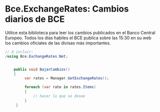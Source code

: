 # Bce.ExchangeRates: Cambios diarios de BCE

Utilice esta biblioteca para leer los cambios publicados en el Banco Central Europeo. Todos los días habiles el BCE publica sobre las 15:30 en su web los cambios oficiales de las divisas más importantes. 

```C#
// A incluir:           
/using Bce.ExchangeRates.Net;


    public void BajarCambios()
    {  
         var rates = Manager.GetExchangeRates();

         foreach (var rate in rates.Items)
         {
             // hacer lo que se desee
         }            
     }

```
